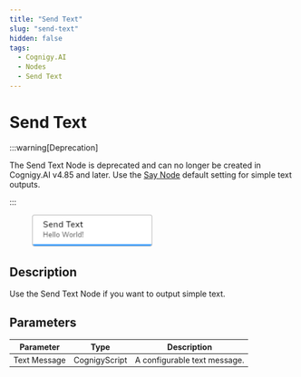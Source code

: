 ```yaml
---
title: "Send Text" 
slug: "send-text" 
hidden: false 
tags:
  - Cognigy.AI
  - Nodes
  - Send Text
---
```


# Send Text

:::warning[Deprecation]

  The Send Text Node is deprecated and can no longer be created in Cognigy.AI v4.85 and later. Use the [Say Node](say.md) default setting for simple text outputs.

:::

<figure>
  <img class="image-center" src="../../../../../static/img/_assets/ai/resource/node-reference/basic/send-text.png" width="50%" />
</figure>

## Description

Use the Send Text Node if you want to output simple text. 

## Parameters

| Parameter    | Type          | Description                  |
|--------------|---------------|------------------------------|
| Text Message | CognigyScript | A configurable text message. |

